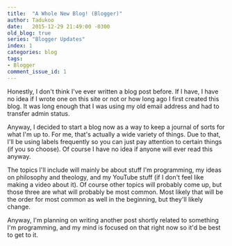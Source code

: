 ```yaml
---
title:  "A Whole New Blog! (Blogger)"
author: Tadukoo
date:   2015-12-29 21:49:00 -0300
old_blog: true
series: "Blogger Updates"
index: 1
categories: blog
tags: 
- Blogger
comment_issue_id: 1
---
```

Honestly, I don't think I've ever written a blog post before. If I have, I have no idea if I wrote one on this site or not or how long ago I first created 
this blog. It was long enough that I was using my old email address and had to transfer admin status.

Anyway, I decided to start a blog now as a way to keep a journal of sorts for what I'm up to. For me, that's actually a wide variety of things. Due to that, 
I'll be using labels frequently so you can just pay attention to certain things (if you so choose). Of course I have no idea if anyone will ever read this 
anyway.

The topics I'll include will mainly be about stuff I'm programming, my ideas on philosophy and theology, and my YouTube stuff (if I don't feel like making 
a video about it). Of course other topics will probably come up, but those three are what will probably be most common. Most likely that will be the order 
for most common as well in the beginning, but they'll likely change.

Anyway, I'm planning on writing another post shortly related to something I'm programming, and my mind is focused on that right now so it'd be best to get to it.
